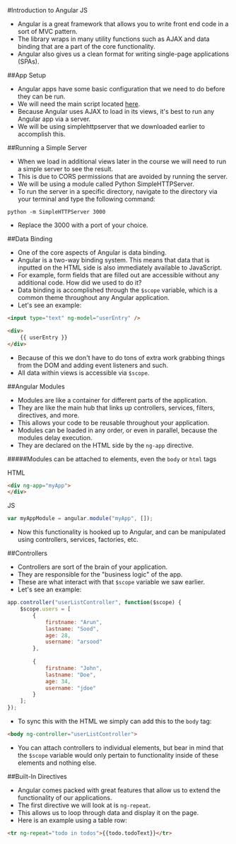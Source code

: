 #Introduction to Angular JS
- Angular is a great framework that allows you to write front end code in a sort of MVC pattern.
- The library wraps in many utility functions such as AJAX and data binding that are a part of the core functionality.
- Angular also gives us a clean format for writing single-page applications (SPAs).

##App Setup
- Angular apps have some basic configuration that we need to do before they can be run.
- We will need the main script located [here](https://angularjs.org/).
- Because Angular uses AJAX to load in its views, it's best to run any Angular app via a server.
- We will be using simplehttpserver that we downloaded earlier to accomplish this.

##Running a Simple Server
- When we load in additional views later in the course we will need to run a simple server to see the result.
- This is due to CORS permissions that are avoided by running the server.
- We will be using a module called Python SimpleHTTPServer.
- To run the server in a specific directory, navigate to the directory via your terminal and type the following command:

```
python -m SimpleHTTPServer 3000
```

- Replace the 3000 with a port of your choice. 

##Data Binding
- One of the core aspects of Angular is data binding.
- Angular is a two-way binding system. This means that data that is inputted on the HTML side is also immediately available to JavaScript.
- For example, form fields that are filled out are accessible without any additional code. How did we used to do it?
- Data binding is accomplished through the `$scope` variable, which is a common theme throughout any Angular application.
- Let's see an example:

```html
<input type="text" ng-model="userEntry" />

<div>
	{{ userEntry }}
</div>
```

- Because of this we don't have to do tons of extra work grabbing things from the DOM and adding event listeners and such.
- All data within views is accessible via `$scope`.

##Angular Modules
- Modules are like a container for different parts of the application.
- They are like the main hub that links up controllers, services, filters, directives, and more.
- This allows your code to be reusable throughout your application.
- Modules can be loaded in any order, or even in parallel, because the modules delay execution.
- They are declared on the HTML side by the `ng-app` directive.

#####Modules can be attached to elements, even the `body` or `html` tags

HTML

```html
<div ng-app="myApp">
</div>
```

JS

```javascript
var myAppModule = angular.module("myApp", []);
```

- Now this functionality is hooked up to Angular, and can be manipulated using controllers, services, factories, etc.

##Controllers
- Controllers are sort of the brain of your application.
- They are responsible for the "business logic" of the app.
- These are what interact with that `$scope` variable we saw earlier.
- Let's see an example:

```javascript
app.controller("userListController", function($scope) {
	$scope.users = [
		{
			firstname: "Arun",
			lastname: "Sood",
			age: 28,
			username: "arsood"
		},
		
		{
			firstname: "John",
			lastname: "Doe",
			age: 34,
			username: "jdoe"
		}
	];
});
```
- To sync this with the HTML we simply can add this to the `body` tag:

```html
<body ng-controller="userListController">
```

- You can attach controllers to individual elements, but bear in mind that the `$scope` variable would only pertain to functionality inside of these elements and nothing else.

##Built-In Directives
- Angular comes packed with great features that allow us to extend the functionality of our applications.
- The first directive we will look at is `ng-repeat`.
- This allows us to loop through data and display it on the page.
- Here is an example using a table row:

```html
<tr ng-repeat="todo in todos">{{todo.todoText}}</tr>
```